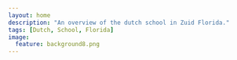 ```yaml
---
layout: home
description: "An overview of the dutch school in Zuid Florida."
tags: [Dutch, School, Florida]
image:
  feature: background8.png
---
```

